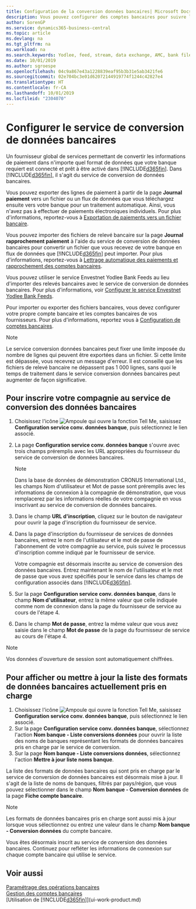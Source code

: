 ```yaml
---
title: Configuration de la conversion données bancaires| Microsoft Docs
description: Vous pouvez configurer des comptes bancaires pour suivre les transactions et importer ou exporter des flux bancaires, tels que Yodlee.
author: SorenGP
ms.service: dynamics365-business-central
ms.topic: article
ms.devlang: na
ms.tgt_pltfrm: na
ms.workload: na
ms.search.keywords: Yodlee, feed, stream, data exchange, AMC, bank file import, bank file export, re-export, bank transfer, AMC, bank data conversion service, funds transfer
ms.date: 10/01/2019
ms.author: sgroespe
ms.openlocfilehash: 04c9a867e43a1228839eaf95b3b31e5ab3421fe6
ms.sourcegitcommit: 02e704bc3e01d62072144919774f1244c42827e4
ms.translationtype: HT
ms.contentlocale: fr-CA
ms.lasthandoff: 10/01/2019
ms.locfileid: "2304070"
---
```

# <a name="set-up-the-bank-data-conversion-service"></a>Configurer le service de conversion de données bancaires
Un fournisseur global de services permettant de convertir les informations de paiement dans n'importe quel format de données que votre banque requiert est connecté et prêt à être activé dans [!INCLUDE[d365fin](includes/d365fin_md.md)]. Dans [!INCLUDE[d365fin](includes/d365fin_md.md)], il s'agit du service de conversion de données bancaires.

Vous pouvez exporter des lignes de paiement à partir de la page **Journal paiement** vers un fichier ou un flux de données que vous téléchargez ensuite vers votre banque pour un traitement automatique. Ainsi, vous n'avez pas à effectuer de paiements électroniques individuels. Pour plus d'informations, reportez-vous à [Exportation de paiements vers un fichier bancaire](payables-how-export-payments-bank-file.md).

Vous pouvez importer des fichiers de relevé bancaire sur la page **Journal rapprochement paiement** à l'aide du service de conversion de données bancaires pour convertir un fichier que vous recevez de votre banque en flux de données que [!INCLUDE[d365fin](includes/d365fin_md.md)] peut importer. Pour plus d'informations, reportez-vous à [Lettrage automatique des paiements et rapprochement des comptes bancaires](receivables-apply-payments-auto-reconcile-bank-accounts.md).

Vous pouvez utiliser le service Envestnet Yodlee Bank Feeds au lieu d'importer des relevés bancaires avec le service de conversion de données bancaires. Pour plus d'informations, voir [Configurer le service Envestnet Yodlee Bank Feeds](bank-how-setup-bank-statement-service.md).

Pour importer ou exporter des fichiers bancaires, vous devez configurer votre propre compte bancaire et les comptes bancaires de vos fournisseurs. Pour plus d'informations, reportez vous à [Configuration de comptes bancaires](bank-how-setup-bank-accounts.md).

> [!NOTE]  
> Le service conversion données bancaires peut fixer une limite imposée du nombre de lignes qui peuvent être exportées dans un fichier. Si cette limite est dépassée, vous recevrez un message d'erreur. Il est conseillé que les fichiers de relevé bancaire ne dépassent pas 1 000 lignes, sans quoi le temps de traitement dans le service conversion données bancaires peut augmenter de façon significative.

## <a name="to-sign-your-company-up-for-the-bank-data-conversion-service"></a>Pour inscrire votre compagnie au service de conversion des données bancaires
1. Choisissez l'icône ![Ampoule qui ouvre la fonction Tell Me](media/ui-search/search_small.png "Dites-moi ce que vous voulez faire"), saisissez **Configuration service conv. données banque**, puis sélectionnez le lien associé.  
2. La page **Configuration service conv. données banque** s'ouvre avec trois champs préremplis avec les URL appropriées du fournisseur du service de conversion de données bancaires.

    > [!NOTE]  
    >   Dans la base de données de démonstration CRONUS International Ltd., les champs Nom d'utilisateur et Mot de passe sont préremplis avec les informations de connexion à la compagnie de démonstration, que vous remplacerez par les informations réelles de votre compagnie en vous inscrivant au service de conversion de données bancaires.
3. Dans le champ **URL d'inscription**, cliquez sur le bouton de navigateur pour ouvrir la page d'inscription du fournisseur de service.  
4. Dans la page d'inscription du fournisseur de services de données bancaires, entrez le nom de l'utilisateur et le mot de passe de l'abonnement de votre compagnie au service, puis suivez le processus d'inscription comme indiqué par le fournisseur de service.

    Votre compagnie est désormais inscrite au service de conversion des données bancaires. Entrez maintenant le nom de l'utilisateur et le mot de passe que vous avez spécifiés pour le service dans les champs de configuration associés dans [!INCLUDE[d365fin](includes/d365fin_md.md)].

5. Sur la page **Configuration service conv. données banque**, dans le champ **Nom d'utilisateur**, entrez la même valeur que celle indiquée comme nom de connexion dans la page du fournisseur de service au cours de l'étape 4.
6. Dans le champ **Mot de passe**, entrez la même valeur que vous avez saisie dans le champ **Mot de passe** de la page du fournisseur de service au cours de l'étape 4.

> [!NOTE]  
> Vos données d'ouverture de session sont automatiquement chiffrées.

## <a name="to-view-or-update-the-list-of-currently-supported-bank-data-formats"></a>Pour afficher ou mettre à jour la liste des formats de données bancaires actuellement pris en charge
1. Choisissez l'icône ![Ampoule qui ouvre la fonction Tell Me](media/ui-search/search_small.png "Dites-moi ce que vous voulez faire"), saisissez **Configuration service conv. données banque**, puis sélectionnez le lien associé.
2. Sur la page **Configuration service conv. données banque**, sélectionnez l'action **Nom banque - Liste conversions données** pour ouvrir la liste des noms de banques représentant les formats de données bancaires pris en charge par le service de conversion.
3. Sur la page **Nom banque - Liste conversions données**, sélectionnez l'action **Mettre à jour liste noms banque**.

La liste des formats de données bancaires qui sont pris en charge par le service de conversion de données bancaires est désormais mise à jour. Il s'agit de la liste de noms de banques, filtrés par pays/région, que vous pouvez sélectionner dans le champ **Nom banque - Conversion données** de la page **Fiche compte bancaire**.

> [!NOTE]  
>   Les formats de données bancaires pris en charge sont aussi mis à jour lorsque vous sélectionnez ou entrez une valeur dans le champ **Nom banque - Conversion données** du compte bancaire.

Vous êtes désormais inscrit au service de conversion des données bancaires. Continuez pour refléter les informations de connexion sur chaque compte bancaire qui utilise le service.

## <a name="see-also"></a>Voir aussi
[Paramétrage des opérations bancaires](bank-setup-banking.md)  
[Gestion des comptes bancaires](bank-manage-bank-accounts.md)  
[Utilisation de [!INCLUDE[d365fin](includes/d365fin_md.md)]](ui-work-product.md)
